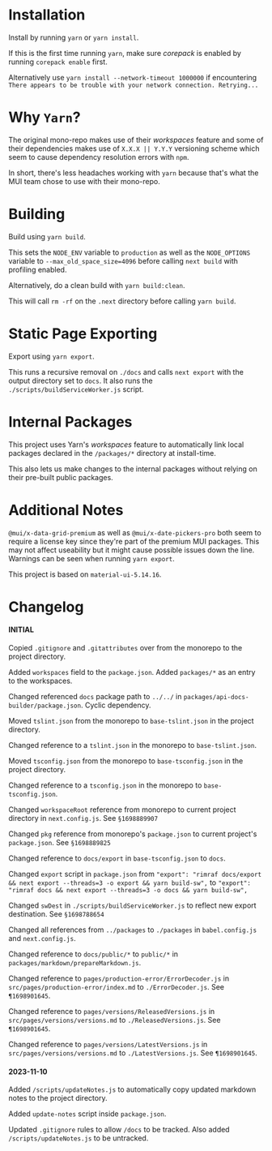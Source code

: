 # Installation
Install by running `yarn` or `yarn install`.

If this is the first time running `yarn`, make sure *corepack* is enabled by running `corepack enable` first.


Alternatively use `yarn install --network-timeout 1000000` if encountering `There appears to be trouble with your network connection. Retrying...`


# Why `Yarn`?
The original mono-repo makes use of their *workspaces* feature and some of their dependencies makes use of `X.X.X || Y.Y.Y` versioning scheme which seem to cause dependency resolution errors with `npm`.


In short, there's less headaches working with `yarn` because that's what the MUI team chose to use with their mono-repo.


# Building
Build using `yarn build`. 

This sets the `NODE_ENV` variable to `production` as well as the `NODE_OPTIONS` variable to `--max_old_space_size=4096` before calling `next build` with profiling enabled.


Alternatively, do a clean build with `yarn build:clean`.

This will call `rm -rf` on the `.next` directory before calling `yarn build`.


# Static Page Exporting
Export using `yarn export`. 

This runs a recursive removal on `./docs` and calls `next export` with the output directory set to `docs`. It also runs the `./scripts/buildServiceWorker.js` script.


# Internal Packages
This project uses Yarn's *workspaces* feature to automatically link local packages declared in the `/packages/*` directory at install-time. 

This also lets us make changes to the internal packages without relying on their pre-built public packages.


# Additional Notes
`@mui/x-data-grid-premium` as well as `@mui/x-date-pickers-pro` both seem to require a license key since they're part of the premium MUI packages. This may not affect useability but it might cause possible issues down the line. Warnings can be seen when running `yarn export`.

This project is based on `material-ui-5.14.16`.


# Changelog
#### INITIAL
Copied `.gitignore` and `.gitattributes` over from the monorepo to the project directory.

Added `workspaces` field to the `package.json`. Added `packages/*` as an entry to the workspaces.

Changed referenced `docs` package path to `../../` in `packages/api-docs-builder/package.json`. Cyclic dependency.

Moved `tslint.json` from the monorepo to `base-tslint.json` in the project directory.

Changed reference to a `tslint.json` in the monorepo to `base-tslint.json`.

Moved `tsconfig.json` from the monorepo to `base-tsconfig.json` in the project directory.

Changed reference to a `tsconfig.json` in the monorepo to `base-tsconfig.json`.

Changed `workspaceRoot` reference from monorepo to current project directory in `next.config.js`. See `§1698889907`

Changed `pkg` reference from monorepo's `package.json` to current project's `package.json`. See `§1698889825`

Changed reference to `docs/export` in `base-tsconfig.json` to `docs`.

Changed `export` script in `package.json` from 
`"export": "rimraf docs/export && next export --threads=3 -o export && yarn build-sw",` to 
`"export": "rimraf docs && next export --threads=3 -o docs && yarn build-sw",`

Changed `swDest` in `./scripts/buildServiceWorker.js` to reflect new export destination. See `§1698788654`

Changed all references from `../packages` to `./packages` in `babel.config.js` and `next.config.js`.

Changed reference to `docs/public/*` to `public/*` in `packages/markdown/prepareMarkdown.js`.

Changed reference to `pages/production-error/ErrorDecoder.js` in `src/pages/production-error/index.md` to `./ErrorDecoder.js`. See `¶1698901645`.

Changed reference to `pages/versions/ReleasedVersions.js` in `src/pages/versions/versions.md` to `./ReleasedVersions.js`. See `¶1698901645`.

Changed reference to `pages/versions/LatestVersions.js` in `src/pages/versions/versions.md` to `./LatestVersions.js`. See `¶1698901645`.

#### 2023-11-10
Added `/scripts/updateNotes.js` to automatically copy updated markdown notes to the project directory.

Added `update-notes` script inside `package.json`.

Updated `.gitignore` rules to allow `/docs` to be tracked. Also added `/scripts/updateNotes.js` to be untracked.